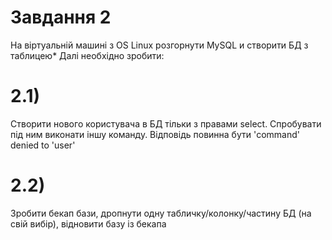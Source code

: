 # Завдання 2
На віртуальній машині з OS Linux розгорнути MySQL и створити БД з таблицею*
Далі необхідно зробити:
# 2.1) 
Створити нового користувача в БД тільки з правами select. Спробувати під ним виконати іншу команду. Відповідь повинна бути 'command' denied to 'user'
# 2.2) 
Зробити бекап бази, дропнути одну табличку/колонку/частину БД (на свій вибір), відновити базу із бекапа

